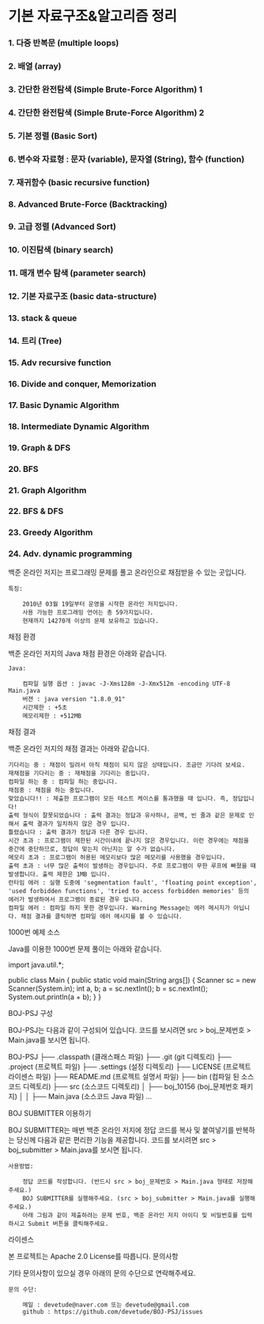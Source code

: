 # 기본 자료구조&알고리즘 정리

### 1. 다중 반복문 (multiple loops)
### 2. 배열 (array)
### 3. 간단한 완전탐색 (Simple Brute-Force Algorithm) 1
### 4. 간단한 완전탐색 (Simple Brute-Force Algorithm) 2
### 5. 기본 정렬 (Basic Sort)
### 6. 변수와 자료형 : 문자 (variable), 문자열 (String), 함수 (function)                   
### 7. 재귀함수 (basic recursive function)
### 8. Advanced Brute-Force (Backtracking)
### 9. 고급 정렬 (Advanced Sort)
### 10. 이진탐색 (binary search)
### 11. 매개 변수 탐색 (parameter search)
### 12. 기본 자료구조 (basic data-structure)
### 13. stack & queue
### 14. 트리 (Tree)
### 15. Adv recursive function
### 16. Divide and conquer, Memorization
### 17. Basic Dynamic Algorithm
### 18. Intermediate Dynamic Algorithm
### 19. Graph & DFS
### 20. BFS
### 21. Graph Algorithm
### 22. BFS & DFS
### 23. Greedy Algorithm
### 24. Adv. dynamic programming
백준 온라인 저지는 프로그래밍 문제를 풀고 온라인으로 채점받을 수 있는 곳입니다.

    특징:

        2010년 03월 19일부터 운영을 시작한 온라인 저지입니다.
        사용 가능한 프로그래밍 언어는 총 59가지입니다.
        현재까지 14270개 이상의 문제 보유하고 있습니다.

채점 환경

백준 온라인 저지의 Java 채점 환경은 아래와 같습니다.

    Java:

        컴파일 실행 옵션 : javac -J-Xms128m -J-Xmx512m -encoding UTF-8 Main.java
        버젼 : java version "1.8.0_91"
        시간제한 : +5초
        메모리제한 : +512MB

채점 결과

백준 온라인 저지의 채점 결과는 아래와 같습니다.

    기다리는 중 : 채점이 밀려서 아직 채점이 되지 않은 상태입니다. 조금만 기다려 보세요.
    재채점을 기다리는 중 : 재채점을 기다리는 중입니다.
    컴파일 하는 중 : 컴파일 하는 중입니다.
    채점중 : 채점을 하는 중입니다.
    맞았습니다!! : 제출한 프로그램이 모든 테스트 케이스를 통과했을 때 입니다. 즉, 정답입니다!
    출력 형식이 잘못되었습니다 : 출력 결과는 정답과 유사하나, 공백, 빈 줄과 같은 문제로 인해서 출력 결과가 일치하지 않은 경우 입니다.
    틀렸습니다 : 출력 결과가 정답과 다른 경우 입니다.
    시간 초과 : 프로그램이 제한된 시간이내에 끝나지 않은 경우입니다. 이런 경우에는 채점을 중간에 중단하므로, 정답이 맞는지 아닌지는 알 수가 없습니다.
    메모리 초과 : 프로그램이 허용된 메모리보다 많은 메모리를 사용했을 경우입니다.
    출력 초과 : 너무 많은 출력이 발생하는 경우입니다. 주로 프로그램이 무한 루프에 빠졌을 때 발생합니다. 출력 제한은 1MB 입니다.
    런타임 에러 : 실행 도중에 'segmentation fault', 'floating point exception', 'used forbidden functions', 'tried to access forbidden memories' 등의 에러가 발생하여서 프로그램이 종료된 경우 입니다.
    컴파일 에러 : 컴파일 하지 못한 경우입니다. Warning Message는 에러 메시지가 아닙니다. 채점 결과를 클릭하면 컴파일 에러 메시지를 볼 수 있습니다.

1000번 예제 소스

Java를 이용한 1000번 문제 풀이는 아래와 같습니다.

import java.util.*;

public class Main {
	public static void main(String args[]) {
		Scanner sc = new Scanner(System.in);
		int a, b;
		a = sc.nextInt();
		b = sc.nextInt();
		System.out.println(a + b);
	}
}

BOJ-PSJ 구성

BOJ-PSJ는 다음과 같이 구성되어 있습니다. 코드를 보시려면 src > boj_문제번호 > Main.java를 보시면 됩니다.

BOJ-PSJ
├── .classpath (클래스패스 파일)
├── .git (git 디렉토리)
├── .project (프로젝트 파일)
├── .settings (설정 디렉토리)
├── LICENSE (프로젝트 라이센스 파일)
├── README.md (프로젝트 설명서 파일)
├── bin (컴파일 된 소스코드 디렉토리)
├── src (소스코드 디렉토리)
│   ├── boj_10156 (boj_문제번호 패키지)
│   │   ├── Main.java (소스코드 Java 파일)
...

BOJ SUBMITTER 이용하기

BOJ SUBMITTER는 매번 백준 온라인 저지에 정답 코드를 복사 및 붙여넣기를 반복하는 당신께 다음과 같은 편리한 기능을 제공합니다. 코드를 보시려면 src > boj_submitter > Main.java를 보시면 됩니다.

    사용방법:

        정답 코드를 작성합니다. (반드시 src > boj_문제번호 > Main.java 형태로 저장해주세요.)
        BOJ SUBMITTER를 실행해주세요. (src > boj_submitter > Main.java를 실행해주세요.)
        아래 그림과 같이 제출하려는 문제 번호, 백준 온라인 저지 아이디 및 비밀번호를 입력하시고 Submit 버튼을 클릭해주세요.

라이센스

본 프로젝트는 Apache 2.0 License를 따릅니다.
문의사항

기타 문의사항이 있으실 경우 아래의 문의 수단으로 연락해주세요.

    문의 수단:

        메일 : devetude@naver.com 또는 devetude@gmail.com
        github : https://github.com/devetude/BOJ-PSJ/issues

